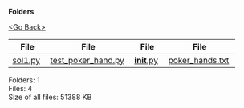 **Folders**

[&lt;Go Back&gt;](../right.html)

<table><thead><tr class="header"><th><strong>File</strong></th><th><strong>File</strong></th><th><strong>File</strong></th><th><strong>File</strong></th></tr></thead><tbody><tr class="odd"><td><a href="sol1.py">sol1.py</a> </td><td><a href="test_poker_hand.py">test_poker_hand.py</a> </td><td><a href="__init__.py"><strong>init</strong>.py</a> </td><td><a href="poker_hands.txt">poker_hands.txt</a> </td></tr></tbody></table>

Folders: 1  
Files: 4  
Size of all files: 51388 KB
